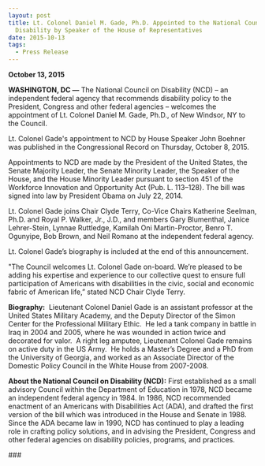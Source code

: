 ```yaml
---
layout: post
title: Lt. Colonel Daniel M. Gade, Ph.D. Appointed to the National Council on
  Disability by Speaker of the House of Representatives
date: 2015-10-13
tags:
  - Press Release
---
```


**October 13, 2015**

**WASHINGTON, DC —** The National Council on Disability (NCD) – an independent federal agency that recommends disability policy to the President, Congress and other federal agencies – welcomes the appointment of Lt. Colonel Daniel M. Gade, Ph.D., of New Windsor, NY to the Council.

Lt. Colonel Gade's appointment to NCD by House Speaker John Boehner was published in the Congressional Record on Thursday, October 8, 2015.

Appointments to NCD are made by the President of the United States, the Senate Majority Leader, the Senate Minority Leader, the Speaker of the House, and the House Minority Leader pursuant to section 451 of the Workforce Innovation and Opportunity Act (Pub. L. 113–128). The bill was signed into law by President Obama on July 22, 2014.

Lt. Colonel Gade joins Chair Clyde Terry, Co-Vice Chairs Katherine Seelman, Ph.D. and Royal P. Walker, Jr., J.D., and members Gary Blumenthal, Janice Lehrer-Stein, Lynnae Ruttledge, Kamilah Oni Martin-Proctor, Benro T. Ogunyipe, Bob Brown, and Neil Romano at the independent federal agency.

Lt. Colonel Gade’s biography is included at the end of this announcement.

"The Council welcomes Lt. Colonel Gade on-board. We’re pleased to be adding his expertise and experience to our collective quest to ensure full participation of Americans with disabilities in the civic, social and economic fabric of American life,” stated NCD Chair Clyde Terry.

**Biography:**  Lieutenant Colonel Daniel Gade is an assistant professor at the United States Military Academy, and the Deputy Director of the Simon Center for the Professional Military Ethic.  He led a tank company in battle in Iraq in 2004 and 2005, where he was wounded in action twice and decorated for valor.  A right leg amputee, Lieutenant Colonel Gade remains on active duty in the US Army.  He holds a Master’s Degree and a PhD from the University of Georgia, and worked as an Associate Director of the Domestic Policy Council in the White House from 2007-2008.

**About the National Council on Disability (NCD):** First established as a small advisory Council within the Department of Education in 1978, NCD became an independent federal agency in 1984. In 1986, NCD recommended enactment of an Americans with Disabilities Act (ADA), and drafted the first version of the bill which was introduced in the House and Senate in 1988. Since the ADA became law in 1990, NCD has continued to play a leading role in crafting policy solutions, and in advising the President, Congress and other federal agencies on disability policies, programs, and practices.

\###
